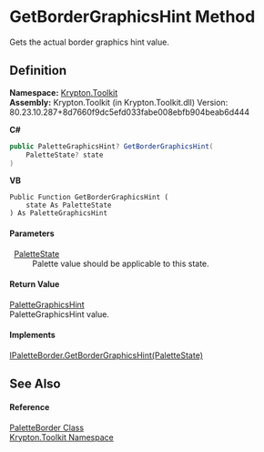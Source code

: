 # GetBorderGraphicsHint Method


Gets the actual border graphics hint value.



## Definition
**Namespace:** <a href="79d2eac2-21f4-54ff-7552-b20c33c30600.md">Krypton.Toolkit</a>  
**Assembly:** Krypton.Toolkit (in Krypton.Toolkit.dll) Version: 80.23.10.287+8d7660f9dc5efd033fabe008ebfb904beab6d444

**C#**
``` C#
public PaletteGraphicsHint? GetBorderGraphicsHint(
	PaletteState? state
)
```
**VB**
``` VB
Public Function GetBorderGraphicsHint ( 
	state As PaletteState
) As PaletteGraphicsHint
```



#### Parameters
<dl><dt>  <a href="93e626cd-00cf-240e-06c6-ab4d47e982ba.md">PaletteState</a></dt><dd>Palette value should be applicable to this state.</dd></dl>

#### Return Value
<a href="4996a10d-7e79-e350-9b8d-bae7bc22cd6e.md">PaletteGraphicsHint</a>  
PaletteGraphicsHint value.

#### Implements
<a href="7069139f-d11e-6682-e09a-46265f573e98.md">IPaletteBorder.GetBorderGraphicsHint(PaletteState)</a>  


## See Also


#### Reference
<a href="58309837-6402-8fdf-d9e1-eeab3ebd89bb.md">PaletteBorder Class</a>  
<a href="79d2eac2-21f4-54ff-7552-b20c33c30600.md">Krypton.Toolkit Namespace</a>  
